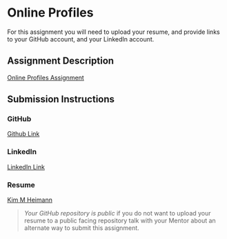 # Online Profiles
For this assignment you will need to upload your resume, and provide links to your GitHub account, and your LinkedIn account.

## Assignment Description
[Online Profiles Assignment](https://education.launchcode.org/liftoff/assignments/online-profiles/)

## Submission Instructions
 
### GitHub
[Github Link](https://github.com/heimannkim)
 
### LinkedIn
[LinkedIn Link](https://www.linkedin.com/in/kim-heimann-26a60690/)

### Resume
[Kim M Heimann](https://github.com/heimannkim/liftoff-assignments/Kim_M_Heimann.pdf)

> *Your GitHub repository is public* if you do not want to upload your resume to a public facing repository talk with your Mentor about an alternate way to submit this assignment.
